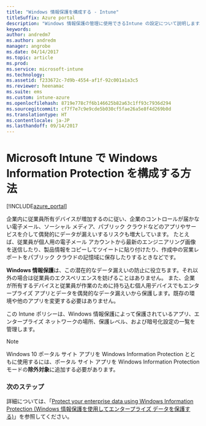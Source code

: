 ```yaml
---
title: "Windows 情報保護を構成する - Intune"
titleSuffix: Azure portal
description: "Windows 情報保護の管理に使用できるIntune の設定について説明します。\""
keywords: 
author: andredm7
ms.author: andredm
manager: angrobe
ms.date: 04/14/2017
ms.topic: article
ms.prod: 
ms.service: microsoft-intune
ms.technology: 
ms.assetid: f233672c-7d9b-4554-af1f-92c001a1a3c5
ms.reviewer: heenamac
ms.suite: ems
ms.custom: intune-azure
ms.openlocfilehash: 8719e778c7f6b146625b82a63c1ff93c7936d294
ms.sourcegitcommit: cf7f7e7c9e9cde5b030cf5fae26a5e8f4d269b0d
ms.translationtype: HT
ms.contentlocale: ja-JP
ms.lasthandoff: 09/14/2017
---
```

# <a name="how-to-configure-windows-information-protection-in-microsoft-intune"></a>Microsoft Intune で Windows Information Protection を構成する方法

[!INCLUDE[azure_portal](./includes/azure_portal.md)]

企業内に従業員所有デバイスが増加するのに従い、企業のコントロールが届かない電子メール、ソーシャル メディア、パブリック クラウドなどのアプリやサービスを介して偶発的にデータが漏えいするリスクも増大しています。 たとえば、従業員が個人用の電子メール アカウントから最新のエンジニアリング画像を送信したり、製品情報をコピーしてツイートに貼り付けたり、作成中の営業レポートをパブリック クラウドの記憶域に保存したりするときなどです。

**Windows 情報保護**は、この潜在的なデータ漏えいの防止に役立ちます。それ以外の場合は従業員のエクスペリエンスを妨げることはありません。 また、企業が所有するデバイスと従業員が作業のために持ち込む個人用デバイスでもエンタープライズ アプリとデータを偶発的なデータ漏えいから保護します。既存の環境や他のアプリを変更する必要はありません。

この Intune ポリシーは、Windows 情報保護によって保護されているアプリ、エンタープライズ ネットワークの場所、保護レベル、および暗号化設定の一覧を管理します。

>[!NOTE]
> Windows 10 ポータル サイト アプリを Windows Information Protection とともに使用するには、ポータル サイト アプリを Windows Information Protection モードの**除外対象**に追加する必要があります。 

### <a name="next-steps"></a>次のステップ
詳細については、「[Protect your enterprise data using Windows Information Protection (Windows 情報保護を使用してエンタープライズ データを保護する)](https://technet.microsoft.com/itpro/windows/keep-secure/protect-enterprise-data-using-wip)」を参照してください。
